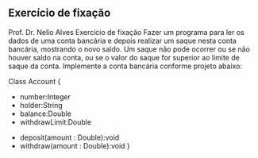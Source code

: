 ## Exercício de fixação

Prof. Dr. Nelio Alves Exercício de fixação Fazer um programa para ler os dados de uma conta bancária e depois realizar um saque nesta conta bancária, mostrando o novo saldo. Um saque não pode ocorrer ou se não houver saldo na conta, ou se o valor do saque for superior ao limite de saque da conta. Implemente a conta bancária conforme projeto abaixo:

Class Account {
- number:Integer
- holder:String
- balance:Double
- withdrawLimit:Double

+ deposit(amount : Double):void
+ withdraw(amount : Double):void
}
